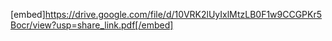 [embed]https://drive.google.com/file/d/10VRK2lUyIxlMtzLB0F1w9CCGPKr5Bocr/view?usp=share_link.pdf[/embed]
